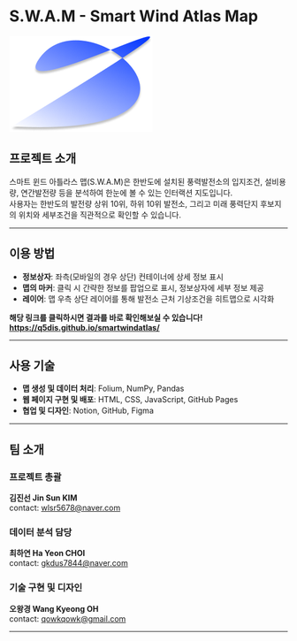 # S.W.A.M - Smart Wind Atlas Map
  
![프로젝트 로고](images/logo.png)
  
## 프로젝트 소개
스마트 윈드 아틀라스 맵(S.W.A.M)은 한반도에 설치된 풍력발전소의 입지조건, 설비용량, 연간발전량 등을 분석하여 한눈에 볼 수 있는 인터랙션 지도입니다.  
사용자는 한반도의 발전량 상위 10위, 하위 10위 발전소, 그리고 미래 풍력단지 후보지의 위치와 세부조건을 직관적으로 확인할 수 있습니다.

---

## 이용 방법
- **정보상자**: 좌측(모바일의 경우 상단) 컨테이너에 상세 정보 표시  
- **맵의 마커**: 클릭 시 간략한 정보를 팝업으로 표시, 정보상자에 세부 정보 제공  
- **레이어**: 맵 우측 상단 레이어를 통해 발전소 근처 기상조건을 히트맵으로 시각화

**해당 링크를 클릭하시면 결과를 바로 확인해보실 수 있습니다!**
**https://q5dis.github.io/smartwindatlas/**

---

## 사용 기술
- **맵 생성 및 데이터 처리**: Folium, NumPy, Pandas  
- **웹 페이지 구현 및 배포**: HTML, CSS, JavaScript, GitHub Pages  
- **협업 및 디자인**: Notion, GitHub, Figma  

---

## 팀 소개
### 프로젝트 총괄
**김진선 Jin Sun KIM**  
contact: wlsr5678@naver.com

### 데이터 분석 담당
**최하연 Ha Yeon CHOI**  
contact: gkdus7844@naver.com

### 기술 구현 및 디자인
**오왕경 Wang Kyeong OH**   
contact: qowkqowk@gmail.com

---
